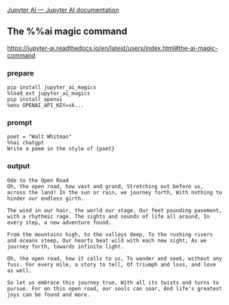 [Jupyter AI — Jupyter AI documentation](https://jupyter-ai.readthedocs.io/en/latest/index.html)

## The %%ai magic command

https://jupyter-ai.readthedocs.io/en/latest/users/index.html#the-ai-magic-command


### prepare

```
pip install jupyter_ai_magics
%load_ext jupyter_ai_magics
pip install openai
%env OPENAI_API_KEY=sk...
```

### prompt

```
poet = "Walt Whitman"
%%ai chatgpt
Write a poem in the style of {poet}
```

### output

```
Ode to the Open Road
Oh, the open road, how vast and grand, Stretching out before us, across the land! In the sun or rain, we journey forth, With nothing to hinder our endless girth.

The wind in our hair, the world our stage, Our feet pounding pavement, with a rhythmic rage. The sights and sounds of life all around, In every step, a new adventure found.

From the mountains high, to the valleys deep, To the rushing rivers and oceans steep, Our hearts beat wild with each new sight, As we journey forth, towards infinite light.

Oh, the open road, how it calls to us, To wander and seek, without any fuss. For every mile, a story to tell, Of triumph and loss, and love as well.

So let us embrace this journey true, With all its twists and turns to pursue. For on this open road, our souls can soar, And life's greatest joys can be found and more.
```
